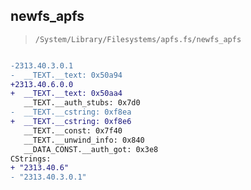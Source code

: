 ## newfs_apfs

> `/System/Library/Filesystems/apfs.fs/newfs_apfs`

```diff

-2313.40.3.0.1
-  __TEXT.__text: 0x50a94
+2313.40.6.0.0
+  __TEXT.__text: 0x50aa4
   __TEXT.__auth_stubs: 0x7d0
-  __TEXT.__cstring: 0xf8ea
+  __TEXT.__cstring: 0xf8e6
   __TEXT.__const: 0x7f40
   __TEXT.__unwind_info: 0x840
   __DATA_CONST.__auth_got: 0x3e8
CStrings:
+ "2313.40.6"
- "2313.40.3.0.1"

```

